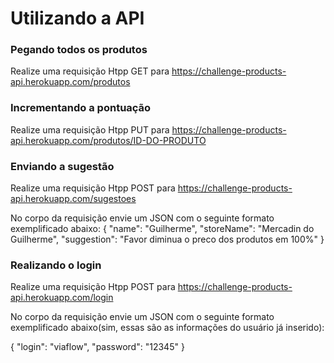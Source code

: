 # Utilizando a API


### Pegando todos os produtos

Realize uma requisição Htpp GET para https://challenge-products-api.herokuapp.com/produtos


### Incrementando a pontuação

Realize uma requisição Htpp PUT para https://challenge-products-api.herokuapp.com/produtos/ID-DO-PRODUTO



### Enviando a sugestão

Realize uma requisição Htpp POST para https://challenge-products-api.herokuapp.com/sugestoes

No corpo da requisição envie um JSON com o seguinte formato exemplificado abaixo:
{
	"name": "Guilherme",
	"storeName": "Mercadin do Guilherme",
	"suggestion": "Favor diminua o preco dos produtos em 100%"
}

### Realizando o login

Realize uma requisição Htpp POST para https://challenge-products-api.herokuapp.com/login

No corpo da requisição envie um JSON com o seguinte formato exemplificado abaixo(sim, essas são as informações do usuário já inserido):

{
	"login": "viaflow",
	"password": "12345"
}